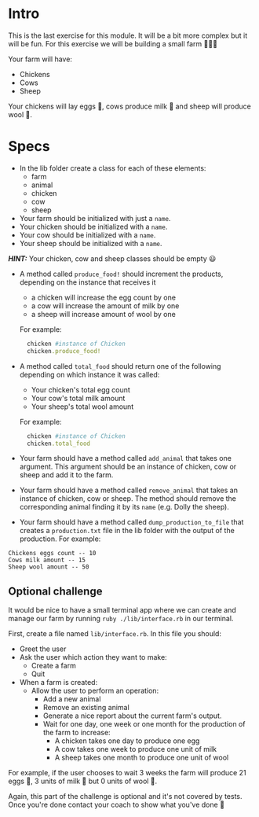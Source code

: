 # Intro

This is the last exercise for this module. It will be a bit more complex but it will be fun.
For this exercise we will be building a small farm 🚜👨‍🌾

Your farm will have:
* Chickens
* Cows
* Sheep

Your chickens will lay eggs 🥚, cows produce milk 🥛 and sheep will produce wool 🧶.

# Specs
* In the lib folder create a class for each of these elements:
  * farm
  * animal
  * chicken
  * cow
  * sheep
* Your farm should be initialized with just a `name`.
* Your chicken should be initialized with a `name`.
* Your cow should be initialized with a `name`.
* Your sheep should be initialized with a `name`.

**_HINT:_** Your chicken, cow and sheep classes should be empty 😃

* A method called `produce_food!` should increment the products, depending on the instance that receives it
  * a chicken will increase the egg count by one
  * a cow will increase the amount of milk by one
  * a sheep will increase amount of wool by one

  For example:
  ```ruby
    chicken #instance of Chicken
    chicken.produce_food!
  ```
* A method called `total_food` should return one of the following depending on which instance it was called:
  * Your chicken's total egg count
  * Your cow's total milk amount
  * Your sheep's total wool amount

  For example:
  ```ruby
    chicken #instance of Chicken
    chicken.total_food
  ```
* Your farm should have a method called `add_animal` that takes one argument. This argument should be an instance of
  chicken, cow or sheep and add it to the farm.
* Your farm should have a method called `remove_animal` that takes an instance of chicken, cow or sheep. The method should remove the corresponding animal finding it by its `name` (e.g. Dolly the sheep).
* Your farm should have a method called `dump_production_to_file` that creates a `production.txt` file in the lib folder with the output of the production. For example:

```
Chickens eggs count -- 10
Cows milk amount -- 15
Sheep wool amount -- 50
```

## Optional challenge
It would be nice to have a small terminal app where we can create and manage our farm by running `ruby ./lib/interface.rb` in our terminal.

First, create a file named `lib/interface.rb`.
In this file you should:
* Greet the user
* Ask the user which action they want to make:
  * Create a farm
  * Quit
* When a farm is created:
  * Allow the user to perform an operation:
    * Add a new animal
    * Remove an existing animal
    * Generate a nice report about the current farm's output.
    * Wait for one day, one week or one month for the production of the farm to increase:
      * A chicken takes one day to produce one egg
      * A cow takes one week to produce one unit of milk
      * A sheep takes one month to produce one unit of wool

For example, if the user chooses to wait 3 weeks the farm will produce 21 eggs 🥚, 3 units of milk 🥛 but 0 units of wool 🧶.

Again, this part of the challenge is optional and it's not covered by tests. Once you're done contact your coach to show what you've done 🎉

